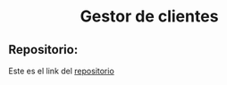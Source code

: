 <h1 align="center">Gestor de clientes</h1>

<h2>Repositorio:</h2>

Este es el link del [repositorio](https://github.com/albabernal03/examen_28)
